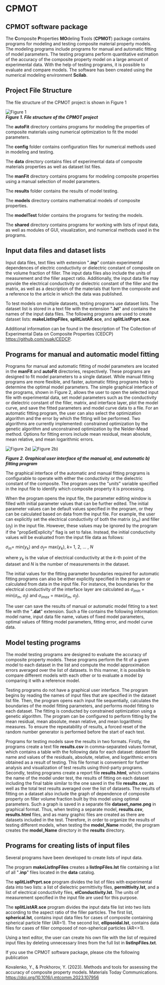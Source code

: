# CPMOT
## CPMOT software package
The **C**omposite **P**roperties **MO**deling **T**ools (**CPMOT**) package
contains programs for modeling and testing composite material property
models. The modeling programs include programs for manual and automatic
fitting of model parameters. The testing programs perform quantitative
estimation of the accuracy of the composite property model on a large
amount of experimental data. With the help of testing programs, it is
possible to evaluate and compare models. The software has been created
using the numerical modeling environment **Scilab**.

## Project File Structure

The file structure of the CPMOT project is shown in Figure 1

![Figure 1](fileStruct.png "File structure of the CPMOT project")  
***Figure 1. File structure of the CPMOT project***

The **autoFit** directory contains programs for modeling the properties
of composite materials using numerical optimization to fit the model
parameters.

The **config** folder contains configuration files for numerical methods
used in modeling and testing.

The **data** directory contains files of experimental data of composite
materials properties as well as dataset list files.

The **manFit** directory contains programs for modeling composite
properties using a manual selection of model parameters.

The **results** folder contains the results of model testing.

The **models** directory contains mathematical models of composite
properties.

The **modelTest** folder contains the programs for testing the models.

The **shared** directory contains programs for working with lists of
input data, as well as modules of GUI, visualization, and numerical
methods used in the programs.

## Input data files and dataset lists

Input data files, text files with extension "**.inp**" contain
experimental dependences of electric conductivity or dielectric constant
of composite on the volume fraction of filler. The input data files also
include the units of measurement and the filler aspect ratio.
Additionally, the input data file may provide the electrical
conductivity or dielectric constant of the filler and the matrix, as
well as a description of the materials that form the composite and a
reference to the article in which the data was published.

To test models on multiple datasets, testing programs use dataset lists.
The dataset list is stored in a text file with the extension "**.lst**"
and contains the names of the input data files. The following programs
are used to create dataset lists: **makeListInpFiles**,
**splitListAR.sce**, and **splitListPrprt.sce**.

Additional information can be found in the description of The Collection
of Experimental Data on Composite Properties (CEDCP)
<https://github.com/yuak/CEDCP>.

## Programs for manual and automatic model fitting

Programs for manual and automatic fitting of model parameters are
located in the **manFit** and **autoFit** directories, respectively.
These programs are designed to fit model parameters to a single dataset.
While manual fitting programs are more flexible, and faster, automatic
fitting programs help to determine the optimal model parameters. The
simple graphical interface of the programs, shown in Figure 2, allows the
user to open the selected input file with experimental data, set model
parameters such as the conductivity or dielectric constant of the
filler, matrix, and interface layer, plot the model curve, and save the
fitted parameters and model curve data to a file. For an automatic
fitting program, the user can also select the optimization algorithm and
the error by which the fitting will be performed. Two algorithms are
currently implemented: constrained optimization by the genetic algorithm
and unconstrained optimization by the Nelder-Mead method. Options for
fitting errors include mean residual, mean absolute, mean relative, and
mean logarithmic errors.

![Figure 2](manFitGUI.png "GUI of the manual fitting program")a) 
![Figure 2](autoFitGUI.png "GUI of the automatic fitting program")b) 

***Figure 2. Graphical user interface of the manual a), and automatic b)
fitting program***

The graphical interface of the automatic and manual fitting programs is
configurable to operate with either the conductivity or the dielectric
constant of the composite. The program uses the "*units*" variable
specified in the input file to identify which composite property it is
processing.

When the program opens the input file, the parameter editing window is
filled with initial parameter values that can be further edited. The
initial parameter values can be default values specified in the program,
or they can be calculated based on data from the input file. For
example, the user can explicitly set the electrical conductivity of both
the matrix (*σ*<sub>*m*</sub>) and filler (*σ*<sub>*f*</sub>) in the
input file. However, these values may be ignored by the program if the
"propSetExplicity" flag is set to false. Instead, the initial
conductivity values will be evaluated from the input file data as
follows:

*σ*<sub>*m*</sub>= min(*y*<sub>*k*</sub>) and
*σ*<sub>*f*</sub>= max(*y*<sub>*k*</sub>), *k*= 1, 2, ... , *N*

where *y*<sub>*k*</sub> is the value of electrical conductivity at the
*k*-th point of the dataset and *N* is the number of measurements in the
dataset.

The initial values for the fitting parameter boundaries required for
automatic fitting programs can also be either explicitly specified in
the program or calculated from data in the input file. For instance, the
boundaries for the electrical conductivity of the interface layer are
calculated as *σ*<sub>*imin*</sub> = min(*σ*<sub>*m*</sub>,
*σ*<sub>*f*</sub>) and *σ*<sub>*imax*</sub> = max(*σ*<sub>*m*</sub>,
*σ*<sub>*f*</sub>).

The user can save the results of manual or automatic model fitting to a
text file with the "**.dat**" extension. Such a file contains the
following information: model name, input data file name, values of fixed
model parameters, optimal values of fitting model parameters, fitting
error, and model curve data.

## Model testing programs

The model testing programs are designed to evaluate the accuracy of
composite property models. These programs perform the fit of a given
model to each dataset in the list and compute the model approximation
errors averaged over the list of datasets. In this manner, it is
possible to compare different models with each other or to evaluate a
model by comparing it with a reference model.

Testing programs do not have a graphical user interface. The program
begins by reading the names of input files that are specified in the
dataset list file. Then, the program opens each input file sequentially,
calculates the boundaries of the model fitting parameters, and performs
model fitting to each dataset. The fitting is conducted by constrained
optimization using a genetic algorithm. The program can be configured to
perform fitting by the mean residual, mean absolute, mean relative, and
mean logarithmic measures. To ensure the repeatability of results, a
forced reset of the random number generator is performed before the
start of each test.

Programs for testing models save the results in two formats. Firstly,
the programs create a text file **results.csv** in comma-separated
values format, which contains a table with the following data for each
dataset: dataset file name and values of the residuals, absolute,
relative, and logarithmic errors obtained as a result of testing. This
file format is convenient for further analysis and visualization of test
results using third-party programs. Secondly, testing programs create a
report file **results.html**, which contains the name of the model under
test, the results of fitting on each dataset including the final table
similar to the one saved in the file **results.csv**, as well as the
total test results averaged over the list of datasets. The results of
fitting on a dataset also include the graph of dependence of composite
property on filler volume fraction built by this model using optimal
parameters. Such a graph is saved in a separate file
**dataset_name.png** in graphical format. Thus, when testing a separate
model, **results.csv**, **results.html** files, and as many graphic
files are created as there are datasets included in the test. Therefore,
in order to organize the results of testing different models, when
testing the **model_Name** model, the program creates the **model_Name**
directory in the **results** directory.

## Programs for creating lists of input files

Several programs have been developed to create lists of input data.

The program **makeListInpFiles** creates a **listInpFiles.lst** file
containing a list of all "**.inp**" files located in the **data**
catalog.

The **splitListPrprt.sce** program divides the list of files with
experimental data into two lists: a list of dielectric permittivity
files, **permittivity.lst**, and a list of electrical conductivity
files, **elConductivity.lst**. The units of measurement specified in the
input file are used for this purpose.

The **splitListAR.sce** program divides the input data file list into
two lists according to the aspect ratio of the filler particles. The
first list, **spherical.lst**, contains input data files for cases of
composite containing spherical particle filler (AR=1). The second list,
**ellipsoidal.lst**, contains data files for cases of filler composed of
non-spherical particles (AR\<\>1).

Using a text editor, the user can create his own file with the list of
required input files by deleting unnecessary lines from the full list in
**listInpFiles.txt**.

If you use the CPMOT software package, please cite the following
publication

Kovalenko, Y., & Prokhorov, Y. (2023). Methods and tools for assessing
the accuracy of composite property models. Materials Today
Communications. <https://doi.org/10.1016/j.mtcomm.2023.107956>
